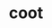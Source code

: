 ---
category: 4-letters
denotation: null
name: coot
reference_link: https://www.etymonline.com/word/coot
root_language: null
root_name: null
title: coot
type: free
word_sums:
- respelling: coot
  sum: 'Coot + '
---